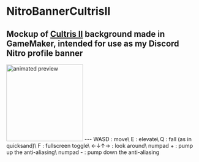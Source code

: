 # NitroBannerCultrisII
Mockup of [Cultris II](https://gewaltig.net) background made in GameMaker, intended for use as my Discord Nitro profile banner
---
<img src="https://i.imgur.com/ISV4Srd.gif" alt="animated preview" width="200"/>
---
WASD : move\
E : elevate\
Q : fall (as in quicksand)\
F : fullscreen toggle\
←↓↑→ : look around\
numpad + : pump up the anti-aliasing\
numpad - : pump down the anti-aliasing
